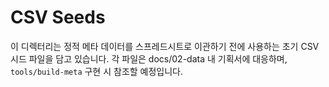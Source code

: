 ﻿# CSV Seeds

이 디렉터리는 정적 메타 데이터를 스프레드시트로 이관하기 전에 사용하는 초기 CSV 시드 파일을 담고 있습니다. 각 파일은 docs/02-data 내 기획서에 대응하며, `tools/build-meta` 구현 시 참조할 예정입니다.

